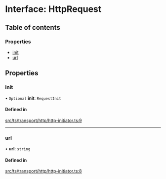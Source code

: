 # Interface: HttpRequest

## Table of contents

### Properties

- [init](HttpRequest.md#init)
- [url](HttpRequest.md#url)

## Properties

### init

• `Optional` **init**: `RequestInit`

#### Defined in

[src/ts/transport/http/http-initiator.ts:9](https://gitlab.com/i3-market/code/wp3/t3.2/i3m-wallet-monorepo/-/blob/e04089c/packages/wallet-protocol/src/ts/transport/http/http-initiator.ts#L9)

___

### url

• **url**: `string`

#### Defined in

[src/ts/transport/http/http-initiator.ts:8](https://gitlab.com/i3-market/code/wp3/t3.2/i3m-wallet-monorepo/-/blob/e04089c/packages/wallet-protocol/src/ts/transport/http/http-initiator.ts#L8)
